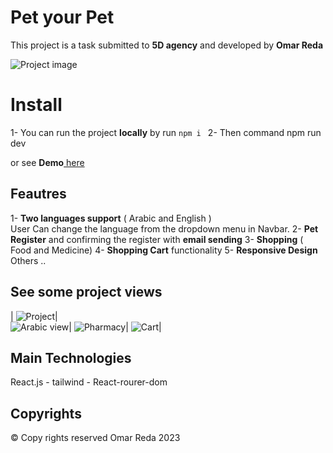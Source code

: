 # Pet your Pet

This project is a task submitted to **5D agency** and developed by **Omar Reda**

![Project image](/images/project.png)

# Install

1- You can run the project **locally** by run `npm i `
2- Then command npm run dev

or see **Demo**[ here](https://pet-your-pet.vercel.app)

## Feautres

1- **Two languages support** ( Arabic and English )  
User Can change the language from the dropdown menu in Navbar.
2- **Pet Register** and confirming the register with **email sending**
3- **Shopping** ( Food and Medicine)
4- **Shopping Cart** functionality
5- **Responsive Design**
Others ..

## See some project views

| ![Project](/images/project.png)|  
![Arabic view](/images/arabicPage.png)|
![Pharmacy](/images/formView.png)|
![Cart](/images/Cart.png)|

## Main Technologies

React.js - tailwind - React-rourer-dom

## Copyrights

&copy; Copy rights reserved Omar Reda 2023
